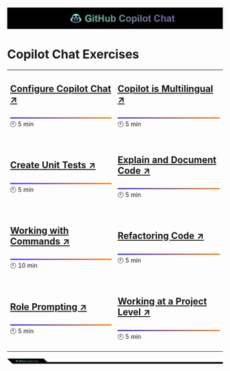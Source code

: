 ![cover](images/copilot-chat-cover-wide.png)

# Copilot Chat Exercises

|||
|---|---|
|[<h2>Configure Copilot Chat :arrow_upper_right:</h2>](configure-copilot.md)![line](images/copilot-chat-cover-wide-3.png) 🕙 5 min<br><br>|[<h2>Copilot is Multilingual :arrow_upper_right:</h2>](copilot-multilingual.md)![line](images/copilot-chat-cover-wide-3.png) 🕙 5 min<br><br>|
|||
|[<h2>Create Unit Tests :arrow_upper_right:</h2>](create-unit-test.md)![line](images/copilot-chat-cover-wide-3.png) 🕙 5 min<br><br>|[<h2>Explain and Document Code :arrow_upper_right:</h2>](explain-document.md)![line](images/copilot-chat-cover-wide-3.png) 🕙 5 min<br><br>|
|||
|[<h2>Working with Commands :arrow_upper_right:</h2>](working-with-commands.md)![line](images/copilot-chat-cover-wide-3.png) 🕙 10 min<br><br>|[<h2>Refactoring Code :arrow_upper_right:</h2>](refactoring-code.md)![line](images/copilot-chat-cover-wide-3.png) 🕙 5 min<br><br>|
|||
|[<h2>Role Prompting :arrow_upper_right:</h2>](role-prompting.md)![line](images/copilot-chat-cover-wide-3.png) 🕙 5 min<br><br>|[<h2>Working at a Project Level :arrow_upper_right:</h2>](project-level.md)![line](images/copilot-chat-cover-wide-3.png) 🕙 5 min<br><br>|

![line](images/copilot-chat-cover-wide-2.png)
